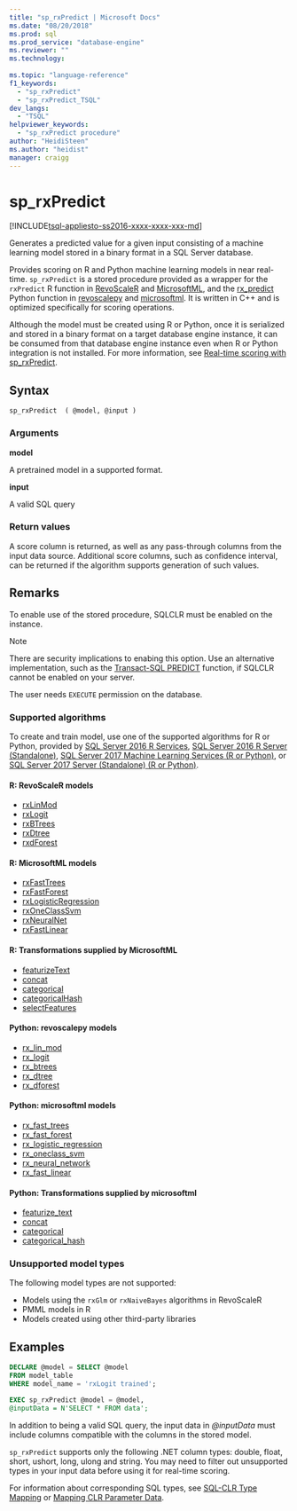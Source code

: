 ```yaml
---
title: "sp_rxPredict | Microsoft Docs"
ms.date: "08/20/2018"
ms.prod: sql
ms.prod_service: "database-engine"
ms.reviewer: ""
ms.technology: 
  
ms.topic: "language-reference"
f1_keywords: 
  - "sp_rxPredict"
  - "sp_rxPredict_TSQL"
dev_langs: 
  - "TSQL"
helpviewer_keywords: 
  - "sp_rxPredict procedure"
author: "HeidiSteen"
ms.author: "heidist"
manager: craigg
---
```

# sp_rxPredict  
[!INCLUDE[tsql-appliesto-ss2016-xxxx-xxxx-xxx-md](../../includes/tsql-appliesto-ss2016-xxxx-xxxx-xxx-md.md)]

Generates a predicted value for a given input consisting of a machine learning model stored in a binary format in a SQL Server database.

Provides scoring on R and Python machine learning models in near real-time. `sp_rxPredict` is a stored procedure provided as a wrapper for the `rxPredict` R function in [RevoScaleR](https://docs.microsoft.com/r-server/r-reference/revoscaler/revoscaler) and [MicrosoftML](https://docs.microsoft.com/r-server/r-reference/microsoftml/microsoftml-package), and the [rx_predict](https://docs.microsoft.com/machine-learning-server/python-reference/revoscalepy/rx-predict) Python function in [revoscalepy](https://docs.microsoft.com/machine-learning-server/python-reference/revoscalepy/revoscalepy-package) and [microsoftml](https://docs.microsoft.com/machine-learning-server/python-reference/microsoftml/microsoftml-package). It is written in C++ and is optimized specifically for scoring operations.

Although the model must be created using R or Python, once it is serialized and stored in a binary format on a target database engine instance, it can be consumed from that database engine instance even when R or Python integration is not installed. For more information, see [Real-time scoring with sp_rxPredict](https://docs.microsoft.com/sql/advanced-analytics/real-time-scoring).

## Syntax

```
sp_rxPredict  ( @model, @input )
```

### Arguments

**model**

A pretrained model in a supported format. 

**input**

A valid SQL query

### Return values

A score column is returned, as well as any pass-through columns from the input data source.
Additional score columns, such as confidence interval, can be returned if the algorithm supports generation of such values.

## Remarks

To enable use of the stored procedure, SQLCLR must be enabled on the instance.

> [!NOTE]
> There are security implications to enabing this option. Use an alternative implementation, such as the [Transact-SQL PREDICT](https://docs.microsoft.com/sql/t-sql/queries/predict-transact-sql?view=sql-server-2017) function, if SQLCLR cannot be enabled on your server.

The user needs `EXECUTE` permission on the database.

### Supported algorithms

To create and train model, use one of the supported algorithms for R or Python, provided by [SQL Server 2016 R Services](https://docs.microsoft.com/sql/advanced-analytics/r/sql-server-r-services?view=sql-server-2017), [SQL Server 2016 R Server (Standalone)](https://docs.microsoft.com/sql/advanced-analytics/r/r-server-standalone?view=sql-server-2016), [SQL Server 2017 Machine Learning Services (R or Python)](https://docs.microsoft.com//sql/advanced-analytics/what-is-sql-server-machine-learning?view=sql-server-2017), or [SQL Server 2017 Server (Standalone) (R or Python)](https://docs.microsoft.com/sql/advanced-analytics/r/r-server-standalone?view=sql-server-2017).

#### R: RevoScaleR models

  + [rxLinMod](https://docs.microsoft.com/machine-learning-server/r-reference/revoscaler/rxlinmod)
  + [rxLogit](https://docs.microsoft.com/machine-learning-server/r-reference/revoscaler/rxlogit)
  + [rxBTrees](https://docs.microsoft.com/machine-learning-server/r-reference/revoscaler/rxbtrees)
  + [rxDtree](https://docs.microsoft.com/machine-learning-server/r-reference/revoscaler/rxdtree)
  + [rxdForest](https://docs.microsoft.com/machine-learning-server/r-reference/revoscaler/rxdforest)

#### R: MicrosoftML models

  + [rxFastTrees](https://docs.microsoft.com/machine-learning-server/r-reference/microsoftml/rxfasttrees)
  + [rxFastForest](https://docs.microsoft.com/machine-learning-server/r-reference/microsoftml/rxfastforest)
  + [rxLogisticRegression](https://docs.microsoft.com/machine-learning-server/r-reference/microsoftml/rxlogisticregression)
  + [rxOneClassSvm](https://docs.microsoft.com/machine-learning-server/r-reference/microsoftml/rxoneclasssvm)
  + [rxNeuralNet](https://docs.microsoft.com/machine-learning-server/r-reference/microsoftml/rxneuralnet)
  + [rxFastLinear](https://docs.microsoft.com/machine-learning-server/r-reference/microsoftml/rxfastlinear)

#### R: Transformations supplied by MicrosoftML

  + [featurizeText](https://docs.microsoft.com/machine-learning-server/r-reference/microsoftml/rxfasttrees)
  + [concat](https://docs.microsoft.com/machine-learning-server/r-reference/microsoftml/concat)
  + [categorical](https://docs.microsoft.com/machine-learning-server/r-reference/microsoftml/categorical)
  + [categoricalHash](https://docs.microsoft.com/machine-learning-server/r-reference/microsoftml/categoricalHash)
  + [selectFeatures](https://docs.microsoft.com/machine-learning-server/r-reference/microsoftml/selectFeatures)

#### Python: revoscalepy models

  + [rx_lin_mod](https://docs.microsoft.com/machine-learning-server/python-reference/revoscalepy/rx-lin-mod)
  + [rx_logit](https://docs.microsoft.com/machine-learning-server/python-reference/revoscalepy/rx-logit)
  + [rx_btrees](https://docs.microsoft.com/machine-learning-server/python-reference/revoscalepy/rx-btrees)
  + [rx_dtree](https://docs.microsoft.com/machine-learning-server/python-reference/revoscalepy/rx-dtree)
  + [rx_dforest](https://docs.microsoft.com/machine-learning-server/python-reference/revoscalepy/rx-dforest)


#### Python: microsoftml models

  + [rx_fast_trees](https://docs.microsoft.com/machine-learning-server/python-reference/microsoftml/rx-fast-trees)
  + [rx_fast_forest](https://docs.microsoft.com/machine-learning-server/python-reference/microsoftml/rx-fast-forest)
  + [rx_logistic_regression](https://docs.microsoft.com/machine-learning-server/python-reference/microsoftml/rx-logistic-regression)
  + [rx_oneclass_svm](https://docs.microsoft.com/machine-learning-server/python-reference/microsoftml/rx-oneclass-svm)
  + [rx_neural_network](https://docs.microsoft.com/machine-learning-server/python-reference/microsoftml/rx-neural-network)
  + [rx_fast_linear](https://docs.microsoft.com/machine-learning-server/python-reference/microsoftml/rx-fast-linear)

#### Python: Transformations supplied by microsoftml

  + [featurize_text](https://docs.microsoft.com/machine-learning-server/python-reference/microsoftml/rx-fast-trees)
  + [concat](https://docs.microsoft.com/machine-learning-server/python-reference/microsoftml/concat)
  + [categorical](https://docs.microsoft.com/machine-learning-server/python-reference/microsoftml/categorical)
  + [categorical_hash](https://docs.microsoft.com/machine-learning-server/python-reference/microsoftml/categorical-hash)
  
### Unsupported model types

The following model types are not supported:

+ Models using the `rxGlm` or `rxNaiveBayes` algorithms in RevoScaleR
+ PMML models in R
+ Models created using other third-party libraries 

## Examples

```sql
DECLARE @model = SELECT @model 
FROM model_table 
WHERE model_name = 'rxLogit trained';

EXEC sp_rxPredict @model = @model,
@inputData = N'SELECT * FROM data';
```

In addition to being a valid SQL query, the input data in *@inputData* must include columns compatible with the columns in the stored model.

`sp_rxPredict` supports only the following .NET column types: double, float, short, ushort, long, ulong and string. You may need to filter out unsupported types in your input data before using it for real-time scoring. 

  For information about corresponding SQL types, see [SQL-CLR Type Mapping](/dotnet/framework/data/adonet/sql/linq/sql-clr-type-mapping) or [Mapping CLR Parameter Data](../clr-integration-database-objects-types-net-framework/mapping-clr-parameter-data.md).

